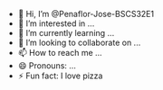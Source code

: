 - 👋 Hi, I’m @Penaflor-Jose-BSCS32E1
- 👀 I’m interested in ...
- 🌱 I’m currently learning ...
- 💞️ I’m looking to collaborate on ...
- 📫 How to reach me ...
- 😄 Pronouns: ...
- ⚡ Fun fact: I love pizza

<!---
Penaflor-Jose-BSCS32E1/Penaflor-Jose-BSCS32E1 is a ✨ special ✨ repository because its `README.md` (this file) appears on your GitHub profile.
You can click the Preview link to take a look at your changes.
--->
